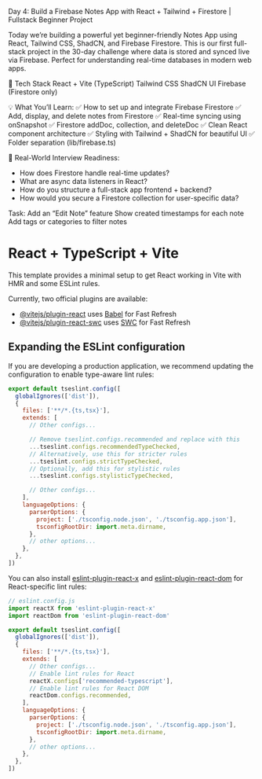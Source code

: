 Day 4: Build a Firebase Notes App with React + Tailwind + Firestore | Fullstack Beginner Project

Today we’re building a powerful yet beginner-friendly Notes App using React, Tailwind CSS, ShadCN, and Firebase Firestore. This is our first full-stack project in the 30-day challenge where data is stored and synced live via Firebase. Perfect for understanding real-time databases in modern web apps.


🧰 Tech Stack
React + Vite (TypeScript)
Tailwind CSS
ShadCN UI
Firebase (Firestore only)

💡 What You’ll Learn:
✅ How to set up and integrate Firebase Firestore
✅ Add, display, and delete notes from Firestore
✅ Real-time syncing using onSnapshot
✅ Firestore addDoc, collection, and deleteDoc
✅ Clean React component architecture
✅ Styling with Tailwind + ShadCN for beautiful UI
✅ Folder separation (lib/firebase.ts)

🧠 Real-World Interview Readiness:
* How does Firestore handle real-time updates?
* What are async data listeners in React?
* How do you structure a full-stack app frontend + backend?
* How would you secure a Firestore collection for user-specific data?

Task:
Add an “Edit Note” feature
Show created timestamps for each note
Add tags or categories to filter notes




# React + TypeScript + Vite

This template provides a minimal setup to get React working in Vite with HMR and some ESLint rules.

Currently, two official plugins are available:

- [@vitejs/plugin-react](https://github.com/vitejs/vite-plugin-react/blob/main/packages/plugin-react) uses [Babel](https://babeljs.io/) for Fast Refresh
- [@vitejs/plugin-react-swc](https://github.com/vitejs/vite-plugin-react/blob/main/packages/plugin-react-swc) uses [SWC](https://swc.rs/) for Fast Refresh

## Expanding the ESLint configuration

If you are developing a production application, we recommend updating the configuration to enable type-aware lint rules:

```js
export default tseslint.config([
  globalIgnores(['dist']),
  {
    files: ['**/*.{ts,tsx}'],
    extends: [
      // Other configs...

      // Remove tseslint.configs.recommended and replace with this
      ...tseslint.configs.recommendedTypeChecked,
      // Alternatively, use this for stricter rules
      ...tseslint.configs.strictTypeChecked,
      // Optionally, add this for stylistic rules
      ...tseslint.configs.stylisticTypeChecked,

      // Other configs...
    ],
    languageOptions: {
      parserOptions: {
        project: ['./tsconfig.node.json', './tsconfig.app.json'],
        tsconfigRootDir: import.meta.dirname,
      },
      // other options...
    },
  },
])
```

You can also install [eslint-plugin-react-x](https://github.com/Rel1cx/eslint-react/tree/main/packages/plugins/eslint-plugin-react-x) and [eslint-plugin-react-dom](https://github.com/Rel1cx/eslint-react/tree/main/packages/plugins/eslint-plugin-react-dom) for React-specific lint rules:

```js
// eslint.config.js
import reactX from 'eslint-plugin-react-x'
import reactDom from 'eslint-plugin-react-dom'

export default tseslint.config([
  globalIgnores(['dist']),
  {
    files: ['**/*.{ts,tsx}'],
    extends: [
      // Other configs...
      // Enable lint rules for React
      reactX.configs['recommended-typescript'],
      // Enable lint rules for React DOM
      reactDom.configs.recommended,
    ],
    languageOptions: {
      parserOptions: {
        project: ['./tsconfig.node.json', './tsconfig.app.json'],
        tsconfigRootDir: import.meta.dirname,
      },
      // other options...
    },
  },
])
```
